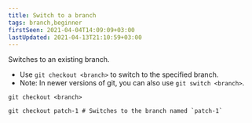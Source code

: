 ```yaml
---
title: Switch to a branch
tags: branch,beginner
firstSeen: 2021-04-04T14:09:09+03:00
lastUpdated: 2021-04-13T21:10:59+03:00
---
```


Switches to an existing branch.

- Use `git checkout <branch>` to switch to the specified branch.
- Note: In newer versions of git, you can also use `git switch <branch>`.

```shell
git checkout <branch>
```

```shell
git checkout patch-1 # Switches to the branch named `patch-1`
```
